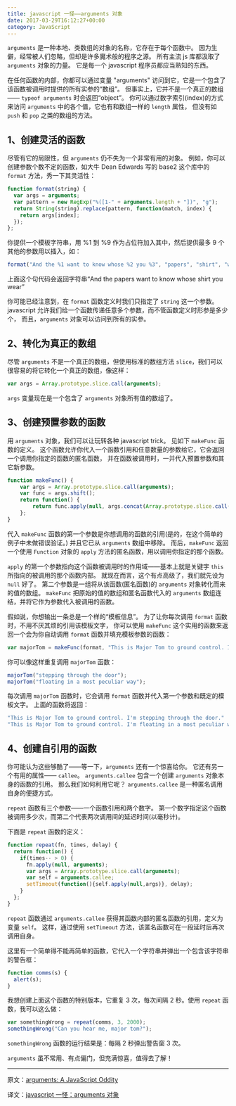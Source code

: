 ```yaml
---
title: javascript 一怪——arguments 对象
date: 2017-03-29T16:12:27+00:00
category: JavaScript
---
```


`arguments` 是一种本地、类数组的对象的名称，它存在于每个函数中。
因为生僻，经常被人们忽略，但却是许多魔术般的程序之源。
所有主流 js 库都汲取了 `arguments` 对象的力量。
它是每一个 javascript 程序员都应当熟知的东西。

在任何函数的内部，你都可以通过变量 "arguments" 访问到它，它是一个包含了该函数被调用时提供的所有实参的“数组”。
但事实上，它并不是一个真正的数组—— `typeof arguments` 时会返回“object”。
你可以通过数字索引(index)的方式来访问 `arguments` 中的各个值，它也有和数组一样的 `length` 属性，
但没有如 `push` 和 `pop` 之类的数组的方法。

## 1、创建灵活的函数

尽管有它的局限性，但 `arguments` 仍不失为一个非常有用的对象。
例如，你可以创建参数个数不定的函数，如大牛 Dean Edwards 写的 base2 这个库中的 `format` 方法，秀一下其灵活性：

```javascript
function format(string) {
  var args = arguments;
  var pattern = new RegExp("%([1-" + arguments.length + "])", "g");
  return String(string).replace(pattern, function(match, index) {
    return args[index];
  });
};
```

你提供一个模板字符串，用 %1 到 %9 作为占位符加入其中，然后提供最多 9 个其他的参数用以插入，如：

```javascript
format("And the %1 want to know whose %2 you %3", "papers", "shirt", "wear");
```

上面这个句代码会返回字符串“And the papers want to know whose shirt you wear”

你可能已经注意到，在 `format` 函数定义时我们只指定了 `string` 这一个参数。
javascript 允许我们给一个函数传递任意多个参数，而不管函数定义时形参是多少个，
而且，`arguments` 对象可以访问到所有的实参。

## 2、转化为真正的数组

尽管 `arguments` 不是一个真正的数组，但使用标准的数组方法 `slice`，我们可以很容易的将它转化一个真正的数组，像这样：

```javascript
var args = Array.prototype.slice.call(arguments);
```

`args` 变量现在是一个包含了 `arguments` 对象所有值的数组了。

## 3、创建预置参数的函数

用 `arguments` 对象，我们可以让玩转各种 javascript trick。
见如下 `makeFunc` 函数的定义。
这个函数允许你代入一个函数引用和任意数量的参数给它，它会返回一个调用你指定的函数的匿名函数，
并在函数被调用时，一并代入预置参数和其它新参数。

```javascript
function makeFunc() {
    var args = Array.prototype.slice.call(arguments);
    var func = args.shift();
    return function() {
        return func.apply(null, args.concat(Array.prototype.slice.call(arguments)));
    };
}
```

代入 `makeFunc` 函数的第一个参数是你想调用的函数的引用(是的，在这个简单的例子中未做错误验证。)
并且它已从 `arguments` 数组中移除。
而后，`makeFunc` 返回一个使用 `Function` 对象的 `apply` 方法的匿名函数，用以调用你指定的那个函数。

`apply` 的第一个参数指向这个函数被调用时的作用域——基本上就是关键字 `this` 所指向的被调用的那个函数内部。
就现在而言，这个有点高级了，我们就先设为 `null` 好了。
第二个参数是一组将从该函数(匿名函数)的 `arguments` 对象转化而来的值的数组。
`makeFunc` 把原始的值的数组和匿名函数代入的 `arguments` 数组连结，并将它作为参数代入被调用的函数。

假如说，你想输出一条总是一个样的“模板信息”。
为了让你每次调用 `format` 函数时，不用不厌其烦的引用该模板文字，
你可以使用 `makeFunc` 这个实用的函数来返回一个会为你自动调用 `format` 函数并填充模板参数的函数：

```javascript
var majorTom = makeFunc(format, "This is Major Tom to ground control. I'm %1.");
```

你可以像这样重复调用 `majorTom` 函数：

```javascript
majorTom("stepping through the door");
majorTom("floating in a most peculiar way");
```

每次调用 `majorTom` 函数时，它会调用 `format` 函数并代入第一个参数和既定的模板文字。
上面的函数将返回：

```javascript
"This is Major Tom to ground control. I'm stepping through the door."
"This is Major Tom to ground control. I'm floating in a most peculiar way."
```

## 4、创建自引用的函数

你可能认为这些够酷了——等一下，`arguments` 还有一个惊喜给你。
它还有另一个有用的属性—— `callee`。
`arguments.callee` 包含一个创建 `arguments` 对象本身的函数的引用。
那么我们如何利用它呢？
`arguments.callee` 是一种匿名调用自身的便捷方式。

`repeat` 函数有三个参数——一个函数引用和两个数字。
第一个数字指定这个函数被调用多少次，而第二个代表两次调用间的延迟时间(以毫秒计)。

下面是 `repeat` 函数的定义：

```javascript
function repeat(fn, times, delay) {
  return function() {
    if(times-- > 0) {
      fn.apply(null, arguments);
      var args = Array.prototype.slice.call(arguments);
      var self = arguments.callee;
      setTimeout(function(){self.apply(null,args)}, delay);
    }
  };
}
```

`repeat` 函数通过 `arguments.callee` 获得其函数内部的匿名函数的引用，定义为变量 `self`。
这样，通过使用 `setTimeout` 方法，该匿名函数可在一段延时后再次调用自身。

这里有一个简单得不能再简单的函数，它代入一个字符串并弹出一个包含该字符串的警告框：

```javascript
function comms(s) {
  alert(s);
}
```

我想创建上面这个函数的特别版本，它重复 3 次，每次间隔 2 秒。使用 `repeat` 函数，我可以这么做：

```javascript
var somethingWrong = repeat(comms, 3, 2000);
somethingWrong("Can you hear me, major tom?");
```

`somethingWrong` 函数的运行结果是：每隔 2 秒弹出警告窗 3 次。

`arguments` 虽不常用、有点偏门，但充满惊喜，值得去了解！


---

原文：[arguments: A JavaScript Oddity](http://www.sitepoint.com/arguments-a-javascript-oddity/)

译文：[javascript 一怪：arguments 对象](http://justjavac.com/javascript/2008/11/11/arguments-a-javascript-oddity.html)


